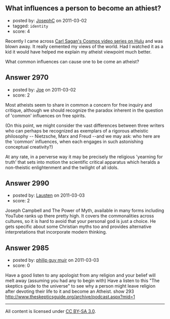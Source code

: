 ## What influences a person to become an athiest?

- posted by: [JosephC](https://stackexchange.com/users/-1/1182-josephc) on 2011-03-02
- tagged: `identity`
- score: 4

Recently I came across [Carl Sagan's Cosmos video series on Hulu](http://www.hulu.com/cosmos) and was blown away. It really cemented my views of the world. Had I watched it as a kid it would have helped me explain my atheist viewpoint much better.

What common influences can cause one to be come an atheist?


## Answer 2970

- posted by: [Joe](https://stackexchange.com/users/-1/1064-joe) on 2011-03-02
- score: 2

Most atheists seem to share in common a concern for free inquiry and critique, although we should recognize the paradox inherent in the question of 'common' influences on free spirits.

(On this point, we might consider the vast differences between three writers who can perhaps be recognized as exemplars of a rigorous atheistic philosophy -- Nietzsche, Marx and Freud --and we may ask: who here are the 'common' influences, when each engages in such astonishing conceptual creativity?)

At any rate, in a perverse way it may be precisely the religious 'yearning for truth' that sets into motion the scientific critical apparatus which heralds a non-theistic enlightenment and the twilight of all idols.


## Answer 2990

- posted by: [Lausten](https://stackexchange.com/users/-1/584-lausten) on 2011-03-03
- score: 2

Joseph Campbell and The Power of Myth, available in many forms including YouTube ranks up there pretty high. It covers the commonalities across cultures, so it is hard to avoid that your personal god is just a choice. He gets specific about some Christian myths too and provides alternative interpretations that incorporate modern thinking.


## Answer 2985

- posted by: [philip guy muir](https://stackexchange.com/users/-1/182-philip-guy-muir) on 2011-03-03
- score: 0

Have a good listen to any apologist from any religion and your belief will melt away (assuming you had any to begin with) Have a listen to this "The skeptics guide to the universe" to see why a person might leave religion after devoting their life to it and become an Atheist. show 293
http://www.theskepticsguide.org/archive/podcast.aspx?mid=1



---

All content is licensed under [CC BY-SA 3.0](https://creativecommons.org/licenses/by-sa/3.0/).
